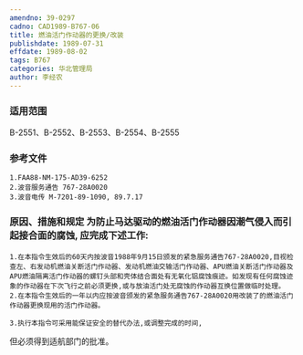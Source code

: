 ```yaml
---
amendno: 39-0297
cadno: CAD1989-B767-06
title: 燃油活门作动器的更换/改装
publishdate: 1989-07-31
effdate: 1989-08-02
tags: B767
categories: 华北管理局
author: 李经农
---
```


### 适用范围 
B-2551、B-2552、B-2553、B-2554、B-2555

### 参考文件
    1.FAA88-NM-175-AD39-6252 
    2.波音服务通告 767-28A0020 
    3.波音电传 M-7201-89-1090, 89.7.17       


### 原因、措施和规定     为防止马达驱动的燃油活门作动器因潮气侵入而引起接合面的腐蚀, 应完成下述工作: 
    1.在本指令生效后的60天内按波音1988年9月15日颁发的紧急服务通告767-28A0020,目视检查左、右发动机燃油关断活门作动器、发动机燃油交输活门作动器、APU燃油关断活门作动器及APU燃油隔离活门作动器的螺钉头部和壳体结合面处有无氧化铝腐蚀痕迹。如发现有任何腐蚀迹象的作动器在下次飞行之前必须更换,或与放油活门处无腐蚀的作动器互换位置做临时处理。 
    2.在本指令生效后的一年以内应按波音颁发的紧急服务通告767-28A0020用改装了的燃油活门作动器更换现用的活门作动器。 

    3.执行本指令可采用能保证安全的替代办法,或调整完成的时间,
  
但必须得到适航部门的批准。

